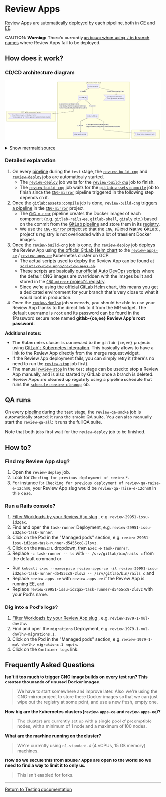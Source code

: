 # Review Apps

Review Apps are automatically deployed by each pipeline, both in
[CE](https://gitlab.com/gitlab-org/gitlab-ce/merge_requests/22010) and
[EE](https://gitlab.com/gitlab-org/gitlab-ee/merge_requests/6665).

CAUTION: **Warning:**
There's currently [an issue when using `/` in branch names][charts-1068] where
Review Apps fail to be deployed.

## How does it work?

### CD/CD architecture diagram

![Review Apps CI/CD architecture](img/review_apps_cicd_architecture.png)

<details>
<summary>Show mermaid source</summary>
<pre>
graph TD
    B1 -.->|2. once gitlab:assets:compile is done,<br />triggers a CNG-mirror pipeline and wait for it to be done| A2
    C1 -.->|2. once review-build-cng is done,<br />Helm deploys the Review App using the Cloud<br/>Native images built by the CNG-mirror pipeline| A3

subgraph gitlab-ce/ee `test` stage
    A1[gitlab:assets:compile]
    B1[review-build-cng] -->|1. wait for| A1
    C1[review-deploy] -->|1. wait for| B1
    D1[review-qa-smoke] -->|1. wait for| C1
    D1[review-qa-smoke] -.->|2. once review-deploy is done| E1>gitlab-qa runs the smoke<br/>suite against the Review App]
    end

subgraph CNG-mirror pipeline
    A2>Cloud Native images are built];
    end

subgraph GCP `gitlab-review-apps` project
    A3>"Cloud Native images are deployed to the<br />`review-apps-ce` or `review-apps-ee` Kubernetes (GKE) cluster"];
    end
</pre>
</details>

### Detailed explanation

1. On every [pipeline][gitlab-pipeline] during the `test` stage, the
  [`review-build-cng`][review-build-cng] and
  [`review-deploy`][review-deploy] jobs are automatically started.
    - The [`review-deploy`][review-deploy] job waits for the
      [`review-build-cng`][review-build-cng] job to finish.
    - The [`review-build-cng`][review-build-cng] job waits for the
      [`gitlab:assets:compile`][gitlab:assets:compile] job to finish since the
      [`CNG-mirror`][cng-mirror] pipeline triggered in the following step depends on it.
1. Once the [`gitlab:assets:compile`][gitlab:assets:compile] job is done,
  [`review-build-cng`][review-build-cng] [triggers a pipeline][cng-pipeline]
  in the [`CNG-mirror`][cng-mirror] project.
    - The [`CNG-mirror`][cng-pipeline] pipeline creates the Docker images of
      each component (e.g. `gitlab-rails-ee`, `gitlab-shell`, `gitaly` etc.)
      based on the commit from the [GitLab pipeline][gitlab-pipeline] and store
      them in its [registry][cng-mirror-registry].
    - We use the [`CNG-mirror`][cng-mirror] project so that the `CNG`, (**C**loud
      **N**ative **G**itLab), project's registry is not overloaded with a
      lot of transient Docker images.
1. Once the [`review-build-cng`][review-build-cng] job is done, the
  [`review-deploy`][review-deploy] job deploys the Review App using
  [the official GitLab Helm chart][helm-chart] to the
  [`review-apps-ce`][review-apps-ce] / [`review-apps-ee`][review-apps-ee]
  Kubernetes cluster on GCP.
    - The actual scripts used to deploy the Review App can be found at
      [`scripts/review_apps/review-apps.sh`][review-apps.sh].
    - These scripts are basically
      [our official Auto DevOps scripts][Auto-DevOps.gitlab-ci.yml] where the
      default CNG images are overridden with the images built and stored in the
      [`CNG-mirror` project's registry][cng-mirror-registry].
    - Since we're using [the official GitLab Helm chart][helm-chart], this means
      you get a dedicated environment for your branch that's very close to what
      it would look in production.
1. Once the [`review-deploy`][review-deploy] job succeeds, you should be able to
  use your Review App thanks to the direct link to it from the MR widget. The
  default username is `root` and its password can be found in the 1Password
  secure note named **gitlab-{ce,ee} Review App's root password**.

**Additional notes:**

- The Kubernetes cluster is connected to the `gitlab-{ce,ee}` projects using
  [GitLab's Kubernetes integration][gitlab-k8s-integration]. This basically
  allows to have a link to the Review App directly from the merge request
  widget.
- If the Review App deployment fails, you can simply retry it (there's no need
  to run the [`review-stop`][gitlab-ci-yml] job first).
- The manual [`review-stop`][gitlab-ci-yml] in the `test` stage can be used to
  stop a Review App manually, and is also started by GitLab once a branch is
  deleted.
- Review Apps are cleaned up regularly using a pipeline schedule that runs
  the [`schedule:review-cleanup`][gitlab-ci-yml] job.

## QA runs

On every [pipeline][gitlab-pipeline] during the `test` stage, the
`review-qa-smoke` job is automatically started: it runs the smoke QA suite.
You can also manually start the `review-qa-all`: it runs the full QA suite.

Note that both jobs first wait for the `review-deploy` job to be finished.

## How to?

### Find my Review App slug?

1. Open the `review-deploy` job.
1. Look for `Checking for previous deployment of review-*`.
1. For instance for `Checking for previous deployment of review-qa-raise-e-12chm0`,
  your Review App slug would be `review-qa-raise-e-12chm0` in this case.

### Run a Rails console?

1. [Filter Workloads by your Review App slug](https://console.cloud.google.com/kubernetes/workload?project=gitlab-review-apps)
  , e.g. `review-29951-issu-id2qax`.
1. Find and open the `task-runner` Deployment, e.g. `review-29951-issu-id2qax-task-runner`.
1. Click on the Pod in the "Managed pods" section, e.g. `review-29951-issu-id2qax-task-runner-d5455cc8-2lsvz`.
1. Click on the `KUBECTL` dropdown, then `Exec` -> `task-runner`.
1. Replace `-c task-runner -- ls` with `-- /srv/gitlab/bin/rails c` from the
  default command or
  - Run `kubectl exec --namespace review-apps-ce -it review-29951-issu-id2qax-task-runner-d5455cc8-2lsvz -- /srv/gitlab/bin/rails c`
    and
  - Replace `review-apps-ce` with `review-apps-ee` if the Review App
    is running EE, and
  - Replace `review-29951-issu-id2qax-task-runner-d5455cc8-2lsvz`
    with your Pod's name.

### Dig into a Pod's logs?

1. [Filter Workloads by your Review App slug](https://console.cloud.google.com/kubernetes/workload?project=gitlab-review-apps)
  , e.g. `review-1979-1-mul-dnvlhv`.
1. Find and open the `migrations` Deployment, e.g.
  `review-1979-1-mul-dnvlhv-migrations.1`.
1. Click on the Pod in the "Managed pods" section, e.g.
  `review-1979-1-mul-dnvlhv-migrations.1-nqwtx`.
1. Click on the `Container logs` link.

## Frequently Asked Questions

**Isn't it too much to trigger CNG image builds on every test run? This creates
thousands of unused Docker images.**

  > We have to start somewhere and improve later. Also, we're using the
  CNG-mirror project to store these Docker images so that we can just wipe out
  the registry at some point, and use a new fresh, empty one.

**How big are the Kubernetes clusters (`review-apps-ce` and `review-apps-ee`)?**

  > The clusters are currently set up with a single pool of preemptible nodes,
  with a minimum of 1 node and a maximum of 100 nodes.

**What are the machine running on the cluster?**

  > We're currently using `n1-standard-4` (4 vCPUs, 15 GB memory) machines.

**How do we secure this from abuse? Apps are open to the world so we need to
find a way to limit it to only us.**

  > This isn't enabled for forks.

[charts-1068]: https://gitlab.com/charts/gitlab/issues/1068
[gitlab-pipeline]: https://gitlab.com/gitlab-org/gitlab-ce/pipelines/44362587
[gitlab:assets:compile]: https://gitlab.com/gitlab-org/gitlab-ce/-/jobs/149511610
[review-build-cng]: https://gitlab.com/gitlab-org/gitlab-ce/-/jobs/149511623
[review-deploy]: https://gitlab.com/gitlab-org/gitlab-ce/-/jobs/149511624
[cng-mirror]: https://gitlab.com/gitlab-org/build/CNG-mirror
[cng-pipeline]: https://gitlab.com/gitlab-org/build/CNG-mirror/pipelines/44364657
[cng-mirror-registry]: https://gitlab.com/gitlab-org/build/CNG-mirror/container_registry
[helm-chart]: https://gitlab.com/charts/gitlab/
[review-apps-ce]: https://console.cloud.google.com/kubernetes/clusters/details/us-central1-a/review-apps-ce?project=gitlab-review-apps
[review-apps-ee]: https://console.cloud.google.com/kubernetes/clusters/details/us-central1-b/review-apps-ee?project=gitlab-review-apps
[review-apps.sh]: https://gitlab.com/gitlab-org/gitlab-ee/blob/master/scripts/review_apps/review-apps.sh
[automated_cleanup.rb]: https://gitlab.com/gitlab-org/gitlab-ee/blob/master/scripts/review_apps/automated_cleanup.rb
[Auto-DevOps.gitlab-ci.yml]: https://gitlab.com/gitlab-org/gitlab-ce/blob/master/lib/gitlab/ci/templates/Auto-DevOps.gitlab-ci.yml
[gitlab-ci-yml]: https://gitlab.com/gitlab-org/gitlab-ce/blob/master/.gitlab-ci.yml
[gitlab-k8s-integration]: https://docs.gitlab.com/ee/user/project/clusters/index.html
[password-bug]: https://gitlab.com/gitlab-org/gitlab-ce/issues/53621

---

[Return to Testing documentation](index.md)
